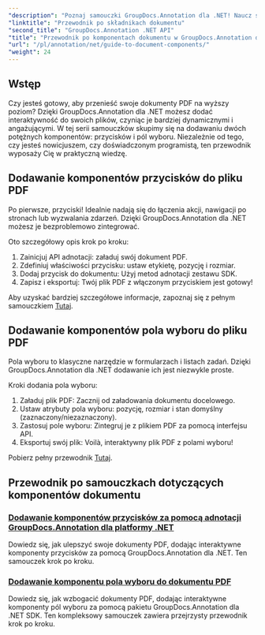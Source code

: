 ```yaml
---
"description": "Poznaj samouczki GroupDocs.Annotation dla .NET! Naucz się krok po kroku, jak z łatwością dodawać interaktywne przyciski i pola wyboru do dokumentów PDF."
"linktitle": "Przewodnik po składnikach dokumentu"
"second_title": "GroupDocs.Annotation .NET API"
"title": "Przewodnik po komponentach dokumentu w GroupDocs.Annotation dla platformy .NET"
"url": "/pl/annotation/net/guide-to-document-components/"
"weight": 24
---
```


## Wstęp

Czy jesteś gotowy, aby przenieść swoje dokumenty PDF na wyższy poziom? Dzięki GroupDocs.Annotation dla .NET możesz dodać interaktywność do swoich plików, czyniąc je bardziej dynamicznymi i angażującymi. W tej serii samouczków skupimy się na dodawaniu dwóch potężnych komponentów: przycisków i pól wyboru. Niezależnie od tego, czy jesteś nowicjuszem, czy doświadczonym programistą, ten przewodnik wyposaży Cię w praktyczną wiedzę.  

## Dodawanie komponentów przycisków do pliku PDF  

Po pierwsze, przyciski! Idealnie nadają się do łączenia akcji, nawigacji po stronach lub wyzwalania zdarzeń. Dzięki GroupDocs.Annotation dla .NET możesz je bezproblemowo zintegrować.  

Oto szczegółowy opis krok po kroku:  
1. Zainicjuj API adnotacji: załaduj swój dokument PDF.  
2. Zdefiniuj właściwości przycisku: ustaw etykietę, pozycję i rozmiar.  
3. Dodaj przycisk do dokumentu: Użyj metod adnotacji zestawu SDK.  
4. Zapisz i eksportuj: Twój plik PDF z włączonym przyciskiem jest gotowy!  

Aby uzyskać bardziej szczegółowe informacje, zapoznaj się z pełnym samouczkiem [Tutaj](./adding-button-component/).  

## Dodawanie komponentów pola wyboru do pliku PDF  

Pola wyboru to klasyczne narzędzie w formularzach i listach zadań. Dzięki GroupDocs.Annotation dla .NET dodawanie ich jest niezwykle proste.  

Kroki dodania pola wyboru:  
1. Załaduj plik PDF: Zacznij od załadowania dokumentu docelowego.  
2. Ustaw atrybuty pola wyboru: pozycję, rozmiar i stan domyślny (zaznaczony/niezaznaczony).  
3. Zastosuj pole wyboru: Zintegruj je z plikiem PDF za pomocą interfejsu API.  
4. Eksportuj swój plik: Voilà, interaktywny plik PDF z polami wyboru!  

Pobierz pełny przewodnik [Tutaj](./adding-checkbox-component/).  

## Przewodnik po samouczkach dotyczących komponentów dokumentu
### [Dodawanie komponentów przycisków za pomocą adnotacji GroupDocs.Annotation dla platformy .NET](./adding-button-component/)
Dowiedz się, jak ulepszyć swoje dokumenty PDF, dodając interaktywne komponenty przycisków za pomocą GroupDocs.Annotation dla .NET. Ten samouczek krok po kroku.
### [Dodawanie komponentu pola wyboru do dokumentu PDF](./adding-checkbox-component/)
Dowiedz się, jak wzbogacić dokumenty PDF, dodając interaktywne komponenty pól wyboru za pomocą pakietu GroupDocs.Annotation dla .NET SDK. Ten kompleksowy samouczek zawiera przejrzysty przewodnik krok po kroku.